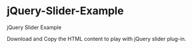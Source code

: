 # jQuery-Slider-Example
jQuery Slider Example


Download and Copy the HTML content to play with jQuery slider plug-in.
